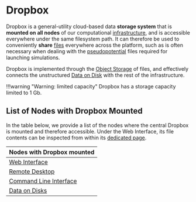 # Dropbox

Dropbox is a general-utility cloud-based data **storage system** that is **mounted on all nodes** of our computational [infrastructure](../infrastructure/overview.md), and is accessible everywhere under the same filesystem path. It can therefore be used to conveniently **share** [files](files.md) everywhere across the platform, such as is often necessary when dealing with the [pseudopotential](../methods/pseudopotential/overview.md) files required for launching simulations.

Dropbox is implemented through the [Object Storage](files.md#object-storage-of-files) of files, and effectively connects the unstructured [Data on Disk](../data-on-disk/overview.md) with the rest of the infrastructure. 

!!!warning "Warning: limited capacity"
    Dropbox has a storage capacity limited to 1 Gb.
        
## List of Nodes with Dropbox Mounted 

In the table below, we provide a list of the nodes where the central Dropbox is mounted and therefore accessible. Under the Web Interface, its file contents can be inspected from within its [dedicated page](ui/dropbox-page.md).

<center>

| Nodes with Dropbox mounted |
|------------|
| [Web Interface](../ui/overview.md) |
| [Remote Desktop](../remote-connection/remote-desktop.md) |
| [Command Line Interface](../cli/overview.md) |
| [Data on Disks](../data-on-disk) |

<center>
